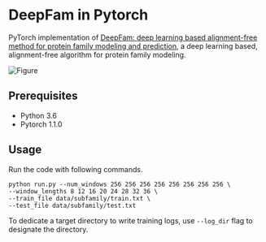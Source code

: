 # DeepFam in Pytorch
PyTorch implementation of [DeepFam: deep learning based alignment-free method for protein family modeling and prediction](https://academic.oup.com/bioinformatics/article/34/13/i254/5045722), a deep learning based, alignment-free algorithm for protein family modeling. 

![Figure](https://github.com/bhi-kimlab/DeepFam/blob/master/docs/images/Figure1.png?raw=true)

## Prerequisites
- Python 3.6
- Pytorch 1.1.0

## Usage
Run the code with following commands.
```
python run.py --num_windows 256 256 256 256 256 256 256 256 \
--window_lengths 8 12 16 20 24 28 32 36 \
--train_file data/subfamily/train.txt \
--test_file data/subfamily/test.txt
```

To dedicate a target directory to write training logs, use `--log_dir` flag to designate the directory. 
